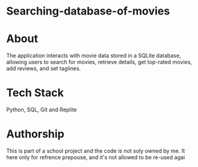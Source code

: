# Searching-database-of-movies
# About
The application interacts with movie data stored in a SQLite database, allowing users to search for movies, retrieve details, get top-rated movies, add reviews, and set taglines.
# Tech Stack
Python, SQL, Git and Replite
# Authorship
This is part of a school project and the code is not soly owned by me. It here only for refrence prepouse, and it's not allowed to be re-used agai
